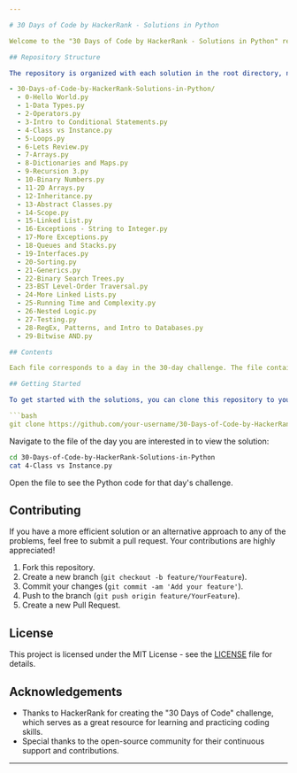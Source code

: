 ```yaml
---

# 30 Days of Code by HackerRank - Solutions in Python

Welcome to the "30 Days of Code by HackerRank - Solutions in Python" repository! This repository contains Python solutions to the challenges presented in HackerRank's "30 Days of Code" series. Each day focuses on a different programming concept, gradually building your skills from basic to more advanced topics.

## Repository Structure

The repository is organized with each solution in the root directory, named according to the day's challenge. Below is the list of files in the repository:

- 30-Days-of-Code-by-HackerRank-Solutions-in-Python/
  - 0-Hello World.py
  - 1-Data Types.py
  - 2-Operators.py
  - 3-Intro to Conditional Statements.py
  - 4-Class vs Instance.py
  - 5-Loops.py
  - 6-Lets Review.py
  - 7-Arrays.py
  - 8-Dictionaries and Maps.py
  - 9-Recursion 3.py
  - 10-Binary Numbers.py
  - 11-2D Arrays.py
  - 12-Inheritance.py
  - 13-Abstract Classes.py
  - 14-Scope.py
  - 15-Linked List.py
  - 16-Exceptions - String to Integer.py
  - 17-More Exceptions.py
  - 18-Queues and Stacks.py
  - 19-Interfaces.py
  - 20-Sorting.py
  - 21-Generics.py
  - 22-Binary Search Trees.py
  - 23-BST Level-Order Traversal.py
  - 24-More Linked Lists.py
  - 25-Running Time and Complexity.py
  - 26-Nested Logic.py
  - 27-Testing.py
  - 28-RegEx, Patterns, and Intro to Databases.py
  - 29-Bitwise AND.py

## Contents

Each file corresponds to a day in the 30-day challenge. The file contains the Python solution to the specific problem given on that day.

## Getting Started

To get started with the solutions, you can clone this repository to your local machine using the following command:

```bash
git clone https://github.com/your-username/30-Days-of-Code-by-HackerRank-Solutions-in-Python.git
```

Navigate to the file of the day you are interested in to view the solution:

```bash
cd 30-Days-of-Code-by-HackerRank-Solutions-in-Python
cat 4-Class vs Instance.py
```

Open the file to see the Python code for that day's challenge.

## Contributing

If you have a more efficient solution or an alternative approach to any of the problems, feel free to submit a pull request. Your contributions are highly appreciated!

1. Fork this repository.
2. Create a new branch (`git checkout -b feature/YourFeature`).
3. Commit your changes (`git commit -am 'Add your feature'`).
4. Push to the branch (`git push origin feature/YourFeature`).
5. Create a new Pull Request.

## License

This project is licensed under the MIT License - see the [LICENSE](LICENSE) file for details.

## Acknowledgements

- Thanks to HackerRank for creating the "30 Days of Code" challenge, which serves as a great resource for learning and practicing coding skills.
- Special thanks to the open-source community for their continuous support and contributions.

---
```

